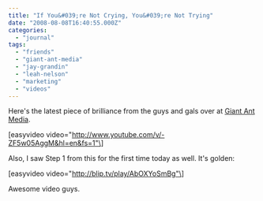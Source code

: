 ```yaml
---
title: "If You&#039;re Not Crying, You&#039;re Not Trying"
date: "2008-08-08T16:40:55.000Z"
categories: 
  - "journal"
tags: 
  - "friends"
  - "giant-ant-media"
  - "jay-grandin"
  - "leah-nelson"
  - "marketing"
  - "videos"
---
```


Here's the latest piece of brilliance from the guys and gals over at [Giant Ant Media](http://giantantmedia.com).

\[easyvideo video="http://www.youtube.com/v/-ZF5w05AggM&hl=en&fs=1"\]

Also, I saw Step 1 from this for the first time today as well. It's golden:

\[easyvideo video="http://blip.tv/play/AbOXYoSmBg"\]

Awesome video guys.

